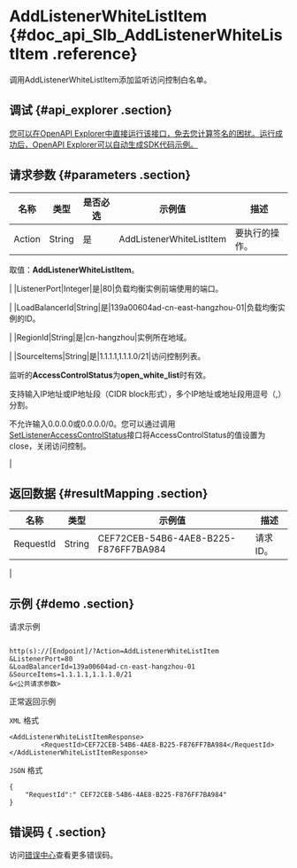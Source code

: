 # AddListenerWhiteListItem {#doc_api_Slb_AddListenerWhiteListItem .reference}

调用AddListenerWhiteListItem添加监听访问控制白名单。

## 调试 {#api_explorer .section}

[您可以在OpenAPI Explorer中直接运行该接口，免去您计算签名的困扰。运行成功后，OpenAPI Explorer可以自动生成SDK代码示例。](https://api.aliyun.com/#product=Slb&api=AddListenerWhiteListItem&type=RPC&version=2014-05-15)

## 请求参数 {#parameters .section}

|名称|类型|是否必选|示例值|描述|
|--|--|----|---|--|
|Action|String|是|AddListenerWhiteListItem|要执行的操作。

 取值：**AddListenerWhiteListItem**。

 |
|ListenerPort|Integer|是|80|负载均衡实例前端使用的端口。

 |
|LoadBalancerId|String|是|139a00604ad-cn-east-hangzhou-01|负载均衡实例的ID。

 |
|RegionId|String|是|cn-hangzhou|实例所在地域。

 |
|SourceItems|String|是|1.1.1.1,1.1.1.0/21|访问控制列表。

 监听的**AccessControlStatus**为**open\_white\_list**时有效。

 支持输入IP地址或IP地址段（CIDR block形式），多个IP地址或地址段用逗号（,）分割。

 不允许输入0.0.0.0或0.0.0.0/0。您可以通过调用[SetListenerAccessControlStatus](~~27599~~)接口将AccessControlStatus的值设置为close，关闭访问控制。

 |

## 返回数据 {#resultMapping .section}

|名称|类型|示例值|描述|
|--|--|---|--|
|RequestId|String|CEF72CEB-54B6-4AE8-B225-F876FF7BA984|请求ID。

 |

## 示例 {#demo .section}

请求示例

``` {#request_demo}

http(s)://[Endpoint]/?Action=AddListenerWhiteListItem
&ListenerPort=80
&LoadBalancerId=139a00604ad-cn-east-hangzhou-01
&SourceItems=1.1.1.1,1.1.1.0/21
&<公共请求参数>

```

正常返回示例

`XML` 格式

``` {#xml_return_success_demo}
<AddListenerWhiteListItemResponse>
        <RequestId>CEF72CEB-54B6-4AE8-B225-F876FF7BA984</RequestId>
</AddListenerWhiteListItemResponse>
```

`JSON` 格式

``` {#json_return_success_demo}
{
	"RequestId":" CEF72CEB-54B6-4AE8-B225-F876FF7BA984"
}
```

## 错误码 { .section}

访问[错误中心](https://error-center.aliyun.com/status/product/Slb)查看更多错误码。

